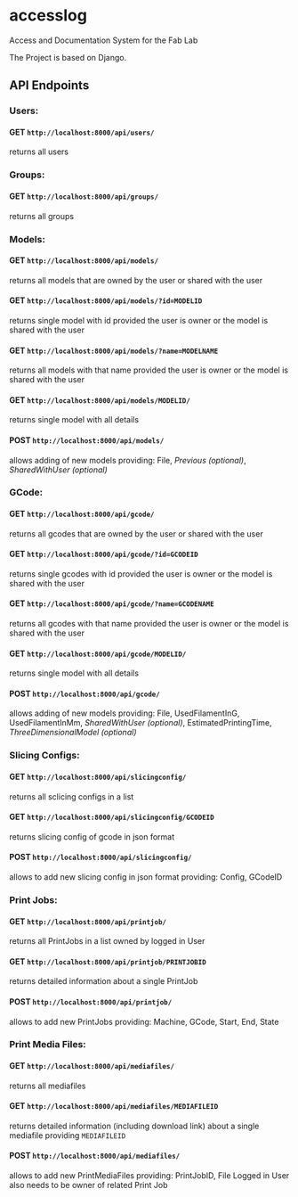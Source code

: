 # accesslog
Access and Documentation System for the Fab Lab

The Project is based on Django.

## API Endpoints

### Users: 
#### GET `http://localhost:8000/api/users/` 
returns all users
### Groups: 
#### GET `http://localhost:8000/api/groups/` 
returns all groups
### Models: 
#### GET `http://localhost:8000/api/models/` 
returns all models that are owned by the user or shared with the user
#### GET `http://localhost:8000/api/models/?id=MODELID`
returns single model with id provided the user is owner or the model is shared with the user
#### GET `http://localhost:8000/api/models/?name=MODELNAME`
returns all models with that name provided the user is owner or the model is shared with the user
#### GET `http://localhost:8000/api/models/MODELID/`
returns single model with all details
#### POST `http://localhost:8000/api/models/` 
allows adding of new models providing: File, _Previous (optional)_, _SharedWithUser (optional)_
### GCode: 
#### GET `http://localhost:8000/api/gcode/`
returns all gcodes that are owned by the user or shared with the user
#### GET `http://localhost:8000/api/gcode/?id=GCODEID`
returns single gcodes with id provided the user is owner or the model is shared with the user
#### GET `http://localhost:8000/api/gcode/?name=GCODENAME`
returns all gcodes with that name provided the user is owner or the model is shared with the user
#### GET `http://localhost:8000/api/gcode/MODELID/`
returns single model with all details
#### POST `http://localhost:8000/api/gcode/`
allows adding of new models providing: File, UsedFilamentInG, UsedFilamentInMm, _SharedWithUser (optional)_, EstimatedPrintingTime, _ThreeDimensionalModel (optional)_
### Slicing Configs: 
#### GET `http://localhost:8000/api/slicingconfig/`
returns all sclicing configs in a list
#### GET `http://localhost:8000/api/slicingconfig/GCODEID`
returns slicing config of gcode in json format
#### POST `http://localhost:8000/api/slicingconfig/`
allows to add new slicing config in json format providing: Config, GCodeID
### Print Jobs:
#### GET `http://localhost:8000/api/printjob/`
returns all PrintJobs in a list owned by logged in User
#### GET `http://localhost:8000/api/printjob/PRINTJOBID`
returns detailed information about a single PrintJob
#### POST `http://localhost:8000/api/printjob/`
allows to add new PrintJobs providing: Machine, GCode, Start, End, State

### Print Media Files:
#### GET `http://localhost:8000/api/mediafiles/`
returns all mediafiles
#### GET `http://localhost:8000/api/mediafiles/MEDIAFILEID`
returns detailed information (including download link) about a single mediafile providing `MEDIAFILEID`
#### POST `http://localhost:8000/api/mediafiles/`
allows to add new PrintMediaFiles providing: PrintJobID, File
Logged in User also needs to be owner of related Print Job